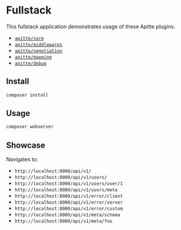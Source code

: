 # Fullstack

This fullstack application demonstrates usage of these Apitte plugins:

- [`apitte/core`](https://github.com/apitte/core)
- [`apitte/middlewares`](https://github.com/apitte/middlewares)
- [`apitte/negotiation`](https://github.com/apitte/negotiation)
- [`apitte/mapping`](https://github.com/apitte/mapping)
- [`apitte/debug`](https://github.com/apitte/debug)

## Install

```sh
composer install
```

## Usage

```sh
composer webserver
```

## Showcase

Navigates to:

- `http://localhost:8000/api/v1/`
- `http://localhost:8000/api/v1/users/`
- `http://localhost:8000/api/v1/users/user/1`
- `http://localhost:8000/api/v1/users/meta`
- `http://localhost:8000/api/v1/error/client`
- `http://localhost:8000/api/v1/error/server`
- `http://localhost:8000/api/v1/error/custom`
- `http://localhost:8000/api/v1/meta/schema`
- `http://localhost:8000/api/v1/meta/foo`
